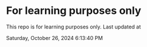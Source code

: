 # For learning purposes only
This repo is for learning purposes only.
Last updated at

Saturday, October 26, 2024 6:13:40 PM

